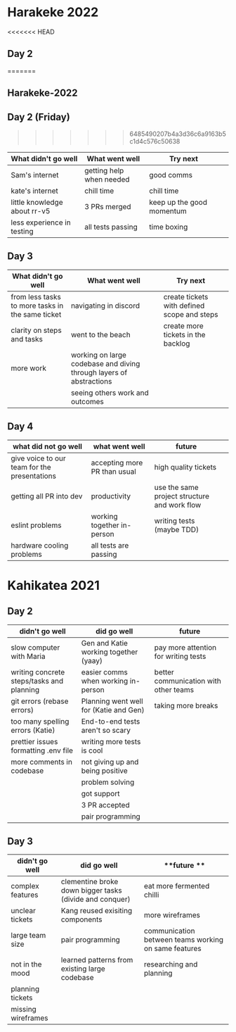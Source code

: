 # Harakeke 2022

<<<<<<< HEAD
## Day 2 
=======
## Harakeke-2022
## Day 2 (Friday)
>>>>>>> 6485490207b4a3d36c6a9163b5c1d4c576c50638

| What didn't go well          | What went well           | Try next                  |     |
| ---------------------------- | ------------------------ | ------------------------- | --- |
| Sam's internet               | getting help when needed | good comms                |     |
| kate's internet              | chill time               | chill time                |     |
| little knowledge about rr-v5 | 3 PRs merged             | keep up the good momentum |     |
| less experience in testing   | all tests passing        | time boxing               |     |

## Day 3 

| What didn't go well                              | What went well                                                      | Try next                                    |     |
| ------------------------------------------------ | ------------------------------------------------------------------- | ------------------------------------------- | --- |
| from less tasks to more tasks in the same ticket | navigating in discord                                               | create tickets with defined scope and steps |     |
| clarity on steps and tasks                       | went to the beach                                                   | create more tickets in the backlog          |     |
| more work                                        | working on large codebase and diving through layers of abstractions |                                             |     |
|                                                  | seeing others work and outcomes                                     |                                             |     |

## Day 4 

| what did not go well                         | what went well               | future                                       |     |
| -------------------------------------------- | ---------------------------- | -------------------------------------------- | --- |
| give voice to our team for the presentations | accepting more PR than usual | high quality tickets                         |     |
| getting all PR into dev                      | productivity                 | use the same project structure and work flow |     |
| eslint problems                              | working together in-person   | writing tests (maybe TDD)                    |     |
| hardware cooling problems                    | all tests are passing        |                                              |     |

# Kahikatea 2021

## Day 2
| **didn't go well**                        | **did go well**                        | **future**                            |
|-------------------------------------------|----------------------------------------|----------------------------------------|
| slow computer with Maria                  | Gen and Katie working together (yaay)  | pay more attention for writing tests   |
| writing concrete steps/tasks and planning | easier comms when working in-person    | better communication with other teams  |
| git errors (rebase errors)                | Planning went well for (Katie and Gen) | taking more breaks                     |
| too many spelling errors (Katie)          | End-to-end tests aren't so scary       |                                        |
| prettier issues formatting .env file      | writing more tests is cool             |                                        |
| more comments in codebase                 | not giving up and being positive       |                                        |
|                                           | problem solving                        |                                        |
|                                           | got support                            |                                        |
|                                           | 3 PR accepted                          |                                        |
|                                           | pair programming                       |                                        |

## Day 3
 **didn't go well** | **did go well**                                         | **future **                                           
--------------------|---------------------------------------------------------|-------------------------------------------------------
 complex features   | clementine broke down bigger tasks (divide and conquer) | eat more fermented chilli                             
 unclear tickets    | Kang reused exisiting components                        | more wireframes                                       
 large team size    | pair programming                                        | communication between teams working on same features  
 not in the mood    | learned patterns from existing large codebase           | researching and planning                              
 planning tickets   |                                                         |                                                       
 missing wireframes |                                                         |                                                       
